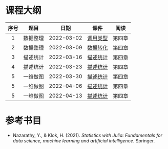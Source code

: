 # 课程大纲

| 序号 | 题目 | 日期 | 课件 | 阅读 |
|:-------:|:-----:|:----:|:--------:|:---------:|
| 1 | 数据整理 | 2022-03-02 | [调用类型](/notebooks/notebooks_DataScience_2022-03-02-Value-Reference) | 第四章 |
| 2 | 数据整理 | 2022-03-09 | [数据转化](/notebooks/notebooks_DataScience_2022-03-09-DataFrame_Join_Transofrm) | 第四章 |
| 3 | 描述统计 | 2022-03-16 | [描述统计](/notebooks/notebooks_FrequentistStatistics_2022-03-16-DataFrame-Variance) | 第四章 |
| 4 | 描述统计 | 2022-03-23 | [描述统计](/notebooks/notebooks_FrequentistStatistics_2022-03-23-Descriptive_Statistics) | 第四章 |
| 5 | 一维做图 | 2022-03-30 | [描述统计](/notebooks/notebooks_FrequentistStatistics_2022-03-30-plots) | 第四章 |
| 5 | 一维做图 | 2022-04-06 | [描述统计](/notebooks/notebooks_FrequentistStatistics_2022-04-06-Density_Plot) | 第四章 |
| 5 | 一维做图 | 2022-04-13 | [描述统计](/notebooks/notebooks_FrequentistStatistics_2022-04-13-Plots-more) | 第四章 |



# 参考书目

- Nazarathy, Y., & Klok, H. (2021). *Statistics with Julia: Fundamentals for data science, machine learning and artificial intelligence*. Springer. 